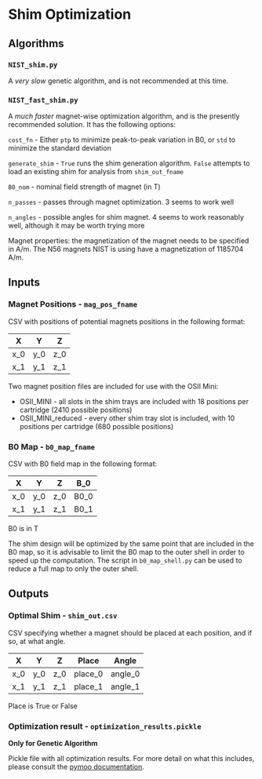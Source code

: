 # Shim Optimization

## Algorithms

### `NIST_shim.py` 

A _very slow_ genetic algorithm, and is not recommended at this time.

### `NIST_fast_shim.py`

A  _much faster_ magnet-wise optimization algorithm, and is the presently recommended solution. It has the following options:

`cost_fn` - Either `ptp` to minimize peak-to-peak variation in B0, or `std` to minimize the standard deviation

`generate_shim` - `True` runs the shim generation algorithm. `False` attempts to load an existing shim for analysis from `shim_out_fname`

`B0_nom` - nominal field strength of magnet (in T)

`n_passes` - passes through magnet optimization. 3 seems to work well

`n_angles` - possible angles for shim magnet. 4 seems to work reasonably well, although it may be worth trying more

Magnet properties: the magnetization of the magnet needs to be specified in A/m. The N56 magnets NIST is using have a magnetization of 1185704 A/m.

## Inputs

### Magnet Positions - `mag_pos_fname`

CSV with positions of potential magnets positions in the following format:

| X   | Y   | Z   |
|-----|-----|-----|
| x_0 | y_0 | z_0 |
| x_1 | y_1 | z_1 |

Two magnet position files are included for use with the OSII Mini:
 - OSII_MINI - all slots in the shim trays are included with 18 positions per cartridge (2410 possible positions)
 - OSII_MINI_reduced - every other shim tray slot is included, with 10 positions per cartridge (680 possible positions)

### B0 Map - `b0_map_fname`

CSV with B0 field map in the following format:

| X   | Y   | Z   | B_0  |
|-----|-----|-----|------|
| x_0 | y_0 | z_0 | B0_0 |
| x_1 | y_1 | z_1 | B0_1 |

B0 is in T

The shim design will be optimized by the same point that are included in the B0 map, so it is advisable to limit the B0 map to the outer shell in order to speed up the computation. The script in `b0_map_shell.py` can be used to reduce a full map to only the outer shell.

## Outputs

### Optimal Shim - `shim_out.csv`

CSV specifying whether a magnet should be placed at each position, and if so, at what angle.

| X   | Y   | Z   | Place   | Angle   |
|-----|-----|-----|---------|---------|
| x_0 | y_0 | z_0 | place_0 | angle_0 |
| x_1 | y_1 | z_1 | place_1 | angle_1 |

Place is True or False

### Optimization result - `optimization_results.pickle`

**Only for Genetic Algorithm**

Pickle file with all optimization results. For more detail on what this includes, please consult the [pymoo documentation](https://pymoo.org/interface/result.html?highlight=results).